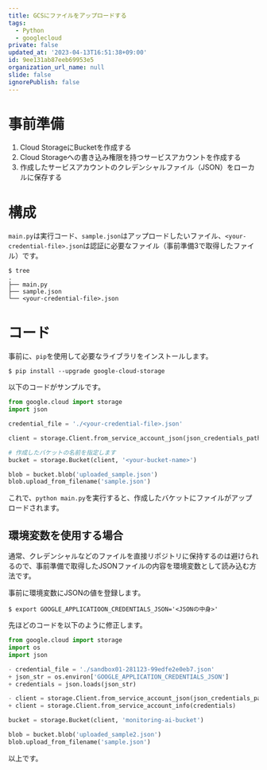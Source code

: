 ```yaml
---
title: GCSにファイルをアップロードする
tags:
  - Python
  - googlecloud
private: false
updated_at: '2023-04-13T16:51:38+09:00'
id: 9ee131ab87eeb69953e5
organization_url_name: null
slide: false
ignorePublish: false
---
```

# 事前準備
1. Cloud StorageにBucketを作成する
2. Cloud Storageへの書き込み権限を持つサービスアカウントを作成する
3. 作成したサービスアカウントのクレデンシャルファイル（JSON）をローカルに保存する

# 構成
`main.py`は実行コード、`sample.json`はアップロードしたいファイル、`<your-credential-file>.json`は認証に必要なファイル（事前準備3で取得したファイル）です。
```
$ tree
.
├── main.py
├── sample.json
└── <your-credential-file>.json
```

# コード
事前に、`pip`を使用して必要なライブラリをインストールします。
```
$ pip install --upgrade google-cloud-storage
```

以下のコードがサンプルです。
```python:main.py
from google.cloud import storage
import json

credential_file = './<your-credential-file>.json'

client = storage.Client.from_service_account_json(json_credentials_path=credential_file)

# 作成したバケットの名前を指定します
bucket = storage.Bucket(client, '<your-bucket-name>')

blob = bucket.blob('uploaded_sample.json')
blob.upload_from_filename('sample.json')
```

これで、`python main.py`を実行すると、作成したバケットにファイルがアップロードされます。

## 環境変数を使用する場合
通常、クレデンシャルなどのファイルを直接リポジトリに保持するのは避けられるので、事前準備で取得したJSONファイルの内容を環境変数として読み込む方法です。

事前に環境変数にJSONの値を登録します。
```shell
$ export GOOGLE_APPLICATIOON_CREDENTIALS_JSON='<JSONの中身>'
```

先ほどのコードを以下のように修正します。
```diff_python:main.py
from google.cloud import storage
import os
import json

- credential_file = './sandbox01-281123-99edfe2e0eb7.json'
+ json_str = os.environ['GOOGLE_APPLICATION_CREDENTIALS_JSON']
+ credentials = json.loads(json_str)

- client = storage.Client.from_service_account_json(json_credentials_path=credential_file)
+ client = storage.Client.from_service_account_info(credentials)

bucket = storage.Bucket(client, 'monitoring-ai-bucket')

blob = bucket.blob('uploaded_sample2.json')
blob.upload_from_filename('sample.json')

```

以上です。
